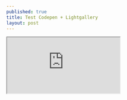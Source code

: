 ```yaml
---
published: true
title: Test Codepen + Lightgallery
layout: post
---
```

<div class="intrinsic-container">
<iframe style="hight=100vh;" src="https://codepen.io/qwzxc129/embed/kXjXkE/?height=530&theme-id=dark&default-tab=result&embed-version=2" allowfullscreen></iframe></div>
